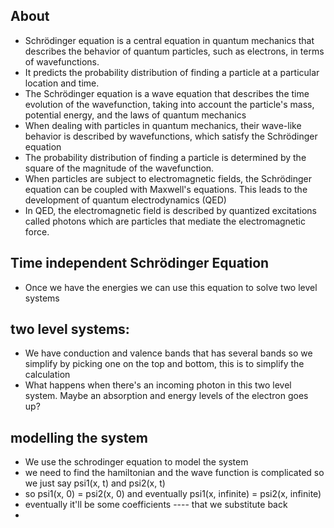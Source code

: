 
## About
- Schrödinger equation is a central equation in quantum mechanics that describes the behavior of quantum particles, such as electrons, in terms of wavefunctions. 
- It predicts the probability distribution of finding a particle at a particular location and time.
- The Schrödinger equation is a wave equation that describes the time evolution of the wavefunction, taking into account the particle's mass, potential energy, and the laws of quantum mechanics
- When dealing with particles in quantum mechanics, their wave-like behavior is described by wavefunctions, which satisfy the Schrödinger equation
- The probability distribution of finding a particle is determined by the square of the magnitude of the wavefunction.
- When particles are subject to electromagnetic fields, the Schrödinger equation can be coupled with Maxwell's equations. This leads to the development of quantum electrodynamics (QED)
- In QED, the electromagnetic field is described by quantized excitations called photons which are particles that mediate the electromagnetic force.

## Time independent Schrödinger Equation
- Once we have the energies we can use this equation to solve two level systems



## two level systems:
- We have conduction and valence bands that has several bands so we simplify by picking one on the top and bottom, this is to simplify the calculation
- What happens when there's an incoming photon in this two level system. Maybe an absorption and energy levels of the electron goes up?

## modelling the system
- We use the schrodinger equation to model the system
- we need to find the hamiltonian and the wave function is complicated so we just say psi1(x, t) and psi2(x, t)
- so psi1(x, 0) = psi2(x, 0) and eventually psi1(x, infinite) = psi2(x, infinite)
- eventually it'll be some coefficients ---- that we substitute back
- 